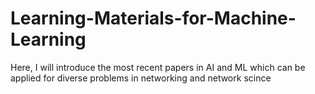 # Learning-Materials-for-Machine-Learning 

Here, I will introduce the most recent papers in AI and ML which can be applied for diverse problems in networking and network scince 
